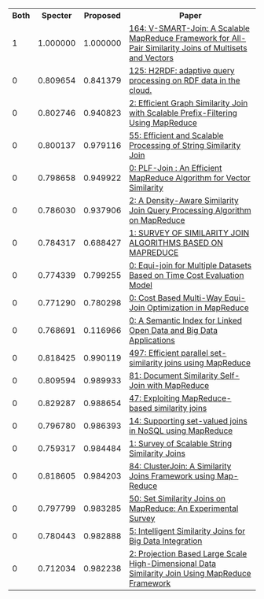 <html><table><tr>
<th>Both</th>
<th>Specter</th>
<th>Proposed</th>
<th>Paper</th>
</tr>
<tr>
<td>1</td>
<td>1.000000</td>
<td>1.000000</td>
<td><a href="https://www.semanticscholar.org/paper/9d51bf6d3b19c375e3ec69f5ef7cf22c497a9710">164: V-SMART-Join: A Scalable MapReduce Framework for All-Pair Similarity Joins of Multisets and Vectors</a></td>
</tr>
<tr>
<td>0</td>
<td>0.809654</td>
<td>0.841379</td>
<td><a href="https://www.semanticscholar.org/paper/06223c2d0b872d293e8402f6ac44d24596fea86f">125: H2RDF: adaptive query processing on RDF data in the cloud.</a></td>
</tr>
<tr>
<td>0</td>
<td>0.802746</td>
<td>0.940823</td>
<td><a href="https://www.semanticscholar.org/paper/93b24bae803b2392e1a899f36dbf3cd399ab8e36">2: Efficient Graph Similarity Join with Scalable Prefix-Filtering Using MapReduce</a></td>
</tr>
<tr>
<td>0</td>
<td>0.800137</td>
<td>0.979116</td>
<td><a href="https://www.semanticscholar.org/paper/f15f8fd0725bc37f0194ee19a6f1c990572bdbd9">55: Efficient and Scalable Processing of String Similarity Join</a></td>
</tr>
<tr>
<td>0</td>
<td>0.798658</td>
<td>0.949922</td>
<td><a href="https://www.semanticscholar.org/paper/23a88dc4f34d73cae68582b20f0837950b86990f">0: PLF-Join : An Efficient MapReduce Algorithm for Vector Similarity</a></td>
</tr>
<tr>
<td>0</td>
<td>0.786030</td>
<td>0.937906</td>
<td><a href="https://www.semanticscholar.org/paper/6284120353bdd934a2fc0f63888d83f4cb6a38df">2: A Density-Aware Similarity Join Query Processing Algorithm on MapReduce</a></td>
</tr>
<tr>
<td>0</td>
<td>0.784317</td>
<td>0.688427</td>
<td><a href="https://www.semanticscholar.org/paper/1d5f1e31bbb1bdb6f5da1c17bb717b0310fbac9c">1: SURVEY OF SIMILARITY JOIN ALGORITHMS BASED ON MAPREDUCE</a></td>
</tr>
<tr>
<td>0</td>
<td>0.774339</td>
<td>0.799255</td>
<td><a href="https://www.semanticscholar.org/paper/e09bfd911f3ba28e365344b69de4702ff83495de">0: Equi-join for Multiple Datasets Based on Time Cost Evaluation Model</a></td>
</tr>
<tr>
<td>0</td>
<td>0.771290</td>
<td>0.780298</td>
<td><a href="https://www.semanticscholar.org/paper/15d504c2e74abbcff6779409101670824d0bfb35">0: Cost Based Multi-Way Equi-Join Optimization in MapReduce</a></td>
</tr>
<tr>
<td>0</td>
<td>0.768691</td>
<td>0.116966</td>
<td><a href="https://www.semanticscholar.org/paper/62bffd73d8061f4b5a50f883cebaa58294b3a0a1">0: A Semantic Index for Linked Open Data and Big Data Applications</a></td>
</tr>
<tr>
<td>0</td>
<td>0.818425</td>
<td>0.990119</td>
<td><a href="https://www.semanticscholar.org/paper/e7c265f5d8d7c748b3be29515b70e8b20dd7a0f4">497: Efficient parallel set-similarity joins using MapReduce</a></td>
</tr>
<tr>
<td>0</td>
<td>0.809594</td>
<td>0.989933</td>
<td><a href="https://www.semanticscholar.org/paper/d1a753a33a2b6b9d7b770e7d6e9842e28c859b5b">81: Document Similarity Self-Join with MapReduce</a></td>
</tr>
<tr>
<td>0</td>
<td>0.829287</td>
<td>0.988654</td>
<td><a href="https://www.semanticscholar.org/paper/ebc8c9fb7992141b5c0da2b2ddb0704ee7bc91f7">47: Exploiting MapReduce-based similarity joins</a></td>
</tr>
<tr>
<td>0</td>
<td>0.796780</td>
<td>0.986393</td>
<td><a href="https://www.semanticscholar.org/paper/3f2974879113fc080fec62af3f6a5d1e4c0f0d59">14: Supporting set-valued joins in NoSQL using MapReduce</a></td>
</tr>
<tr>
<td>0</td>
<td>0.759317</td>
<td>0.984484</td>
<td><a href="https://www.semanticscholar.org/paper/6ce3f4e1766b5ad41b870c4ba53bb44e647df152">1: Survey of Scalable String Similarity Joins</a></td>
</tr>
<tr>
<td>0</td>
<td>0.818605</td>
<td>0.984203</td>
<td><a href="https://www.semanticscholar.org/paper/59ea6b535d9e462ef01fe34b4576252943257870">84: ClusterJoin: A Similarity Joins Framework using Map-Reduce</a></td>
</tr>
<tr>
<td>0</td>
<td>0.797799</td>
<td>0.983285</td>
<td><a href="https://www.semanticscholar.org/paper/8fb347a53bca98237e05b277195c4881645116da">50: Set Similarity Joins on MapReduce: An Experimental Survey</a></td>
</tr>
<tr>
<td>0</td>
<td>0.780443</td>
<td>0.982888</td>
<td><a href="https://www.semanticscholar.org/paper/90bd336ca657961c9f1af8a23f059b5d6ca66ce9">5: Intelligent Similarity Joins for Big Data Integration</a></td>
</tr>
<tr>
<td>0</td>
<td>0.712034</td>
<td>0.982238</td>
<td><a href="https://www.semanticscholar.org/paper/ed70f650f18dcd2a2ee09dd5e27efaafcca40e5b">2: Projection Based Large Scale High-Dimensional Data Similarity Join Using MapReduce Framework</a></td>
</tr>
</table></html>
